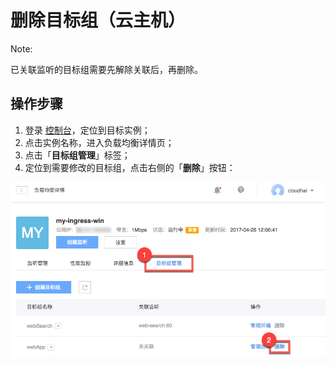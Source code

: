 # 删除目标组（云主机）

<span>Note:</span><div class="alertContent">已关联监听的目标组需要先解除关联后，再删除。</div>

## 操作步骤

1. 登录 [控制台](https://c.163.com/dashboard#/m/ingress/)，定位到目标实例；
2. 点击实例名称，进入负载均衡详情页；
3. 点击「**目标组管理**」标签；
4. 定位到需要修改的目标组，点击右侧的「**删除**」按钮：

![](../../image/管理目标组-删除目标组.png)

